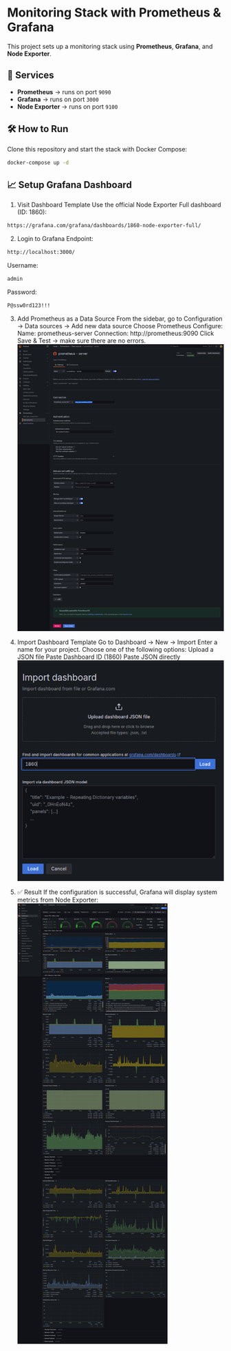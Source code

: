# Monitoring Stack with Prometheus & Grafana

This project sets up a monitoring stack using **Prometheus**, **Grafana**, and **Node Exporter**.

## 🚀 Services
- **Prometheus** → runs on port `9090`
- **Grafana** → runs on port `3000`
- **Node Exporter** → runs on port `9100`

## 🛠️ How to Run

Clone this repository and start the stack with Docker Compose:

```bash
docker-compose up -d
```


## 📈 Setup Grafana Dashboard
1. Visit Dashboard Template
Use the official Node Exporter Full dashboard (ID: 1860):
```bash
https://grafana.com/grafana/dashboards/1860-node-exporter-full/
```
2. Login to Grafana
Endpoint: 
```bash
http://localhost:3000/
```
Username: 
```bash 
admin
```
Password: 
```bash
P@ssw0rd123!!!
```

3. Add Prometheus as a Data Source
From the sidebar, go to Configuration → Data sources → Add new data source
Choose Prometheus
Configure:
Name: prometheus-server
Connection: http://prometheus:9090
Click Save & Test → make sure there are no errors.
![Add data source](images/add-source.png)

4. Import Dashboard Template
Go to Dashboard → New → Import
Enter a name for your project.
Choose one of the following options:
Upload a JSON file
Paste Dashboard ID (1860)
Paste JSON directly
![Add data source](images/import-template.png)

5. ✅ Result
If the configuration is successful, Grafana will display system metrics from Node Exporter:
![Add data source](images/result-monitoring.png)



